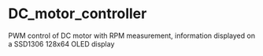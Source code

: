 # DC_motor_controller
PWM control of DC motor with RPM measurement, information displayed on a SSD1306 128x64 OLED display
